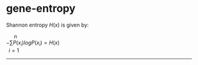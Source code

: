 # gene-entropy

Shannon entropy $H(x)$ is given by: 

&emsp;&ensp;$n$\
$-\sum P(x_i) log P(x_i) = H(x)$  \
&ensp;$i=1$

-----------------------------


